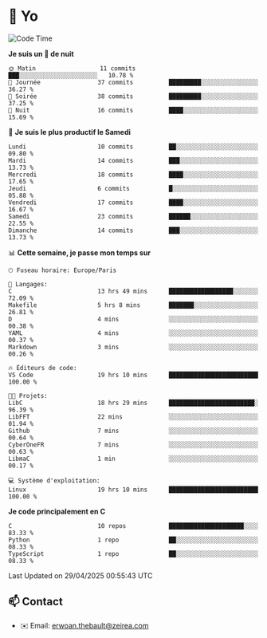 # 👋 Yo

<!--START_SECTION:waka-->
![Code Time](http://img.shields.io/badge/Code%20Time-25%20hrs%203%20mins-blue)

**Je suis un 🦉 de nuit** 

```text
🌞 Matin                  11 commits          ███░░░░░░░░░░░░░░░░░░░░░░   10.78 % 
🌆 Journée                37 commits          █████████░░░░░░░░░░░░░░░░   36.27 % 
🌃 Soirée                 38 commits          █████████░░░░░░░░░░░░░░░░   37.25 % 
🌙 Nuit                   16 commits          ████░░░░░░░░░░░░░░░░░░░░░   15.69 % 
```
📅 **Je suis le plus productif le Samedi** 

```text
Lundi                    10 commits          ██░░░░░░░░░░░░░░░░░░░░░░░   09.80 % 
Mardi                    14 commits          ███░░░░░░░░░░░░░░░░░░░░░░   13.73 % 
Mercredi                 18 commits          ████░░░░░░░░░░░░░░░░░░░░░   17.65 % 
Jeudi                    6 commits           █░░░░░░░░░░░░░░░░░░░░░░░░   05.88 % 
Vendredi                 17 commits          ████░░░░░░░░░░░░░░░░░░░░░   16.67 % 
Samedi                   23 commits          ██████░░░░░░░░░░░░░░░░░░░   22.55 % 
Dimanche                 14 commits          ███░░░░░░░░░░░░░░░░░░░░░░   13.73 % 
```


📊 **Cette semaine, je passe mon temps sur** 

```text
🕑︎ Fuseau horaire: Europe/Paris

💬 Langages: 
C                        13 hrs 49 mins      ██████████████████░░░░░░░   72.09 % 
Makefile                 5 hrs 8 mins        ███████░░░░░░░░░░░░░░░░░░   26.81 % 
D                        4 mins              ░░░░░░░░░░░░░░░░░░░░░░░░░   00.38 % 
YAML                     4 mins              ░░░░░░░░░░░░░░░░░░░░░░░░░   00.37 % 
Markdown                 3 mins              ░░░░░░░░░░░░░░░░░░░░░░░░░   00.26 % 

🔥 Éditeurs de code: 
VS Code                  19 hrs 10 mins      █████████████████████████   100.00 % 

🐱‍💻 Projets: 
LibC                     18 hrs 29 mins      ████████████████████████░   96.39 % 
LibFFT                   22 mins             ░░░░░░░░░░░░░░░░░░░░░░░░░   01.94 % 
Github                   7 mins              ░░░░░░░░░░░░░░░░░░░░░░░░░   00.64 % 
CyberOneFR               7 mins              ░░░░░░░░░░░░░░░░░░░░░░░░░   00.63 % 
LibmaC                   1 min               ░░░░░░░░░░░░░░░░░░░░░░░░░   00.17 % 

💻 Système d'exploitation: 
Linux                    19 hrs 10 mins      █████████████████████████   100.00 % 
```

**Je code principalement en C** 

```text
C                        10 repos            █████████████████████░░░░   83.33 % 
Python                   1 repo              ██░░░░░░░░░░░░░░░░░░░░░░░   08.33 % 
TypeScript               1 repo              ██░░░░░░░░░░░░░░░░░░░░░░░   08.33 % 
```




 Last Updated on 29/04/2025 00:55:43 UTC
<!--END_SECTION:waka-->

## 📫 Contact

- ✉️ Email: erwoan.thebault@zeirea.com
